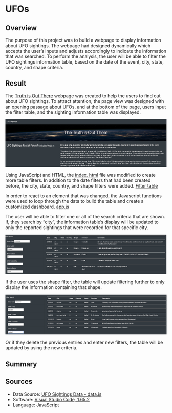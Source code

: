 # UFOs


## Overview  
 
The purpose of this project was to build a webpage to display information about UFO sightings. The webpage had designed dynamically which accepts the user’s inputs and adjusts accordingly to indicate the information that was searched. To perform the analysis, the user will be able to filter the UFO sightings information table, based on the date of the event, city, state, country, and shape criteria. 

## Result

The [Truth is Out There](https://github.com/duygusimsek/UFOs/blob/main/static/Images/image_1.png) webpage was created to help the users to find out about UFO sightings. To attract attention, the page view was designed with an opening passage about UFOs, and at the bottom of the page, users input the filter table, and the sighting information table was displayed.

![The page view](https://github.com/duygusimsek/UFOs/blob/main/static/Images/image_5.png)

Using JavaScript and HTML, the [index. html](https://github.com/duygusimsek/UFOs/blob/main/index.html) file was modified to create more table filters. In addition to the date filters that had been created before, the city, state, country, and shape filters were added. [Filter table](https://github.com/duygusimsek/UFOs/blob/main/static/Images/Filter_table.png)

In order to react to an element that was changed, the Javascript functions were used to loop through the data to build the table and create a customized dashboard. [app.js](https://github.com/duygusimsek/UFOs/blob/main/js/app.js)

The user will be able to filter one or all of the search criteria that are shown.  If,  they search by “city”, the information table’s display will be updated to only the reported sightings that were recorded for that specific city.

![City_Filter](https://github.com/duygusimsek/UFOs/blob/main/static/Images/image_3.png)

If the user uses the shape filter, the table will update filtering further to only display the information containing that shape.

![Shape_Filter](https://github.com/duygusimsek/UFOs/blob/main/static/Images/image_4.png)

Or if they delete the previous entries and enter new filters, the table will be updated by using the new criteria.

## Summary


## Sources

* Data Source: [UFO Sightings Data - data.js](https://github.com/duygusimsek/UFOs/blob/main/js/data.js)
* Software: [Visual Studio Code, 1.65.2](https://visualstudio.microsoft.com/downloads/)
* Language: JavaScript 
